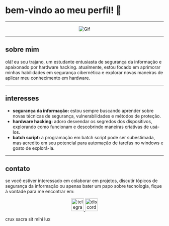 # bem-vindo ao meu perfil! 🌟

---

<p align="center">
  <img src="https://miro.medium.com/v2/resize:fit:1000/0*xyjltrx0bwjn2ZCu.gif" alt="Gif"/>
</p>

---

## sobre mim
olá! eu sou trajano, um estudante entusiasta de segurança da informação e apaixonado por hardware hacking. atualmente, estou focado em aprimorar minhas habilidades em segurança cibernética e explorar novas maneiras de aplicar meu conhecimento em hardware.

---

## interesses
- **segurança da informação:** estou sempre buscando aprender sobre novas técnicas de segurança, vulnerabilidades e métodos de proteção.
- **hardware hacking:** adoro desvendar os segredos dos dispositivos, explorando como funcionam e descobrindo maneiras criativas de usá-los.
- **batch script:** a programação em batch script pode ser subestimada, mas acredito em seu potencial para automação de tarefas no windows e gosto de explorá-la.

---

## contato
se você estiver interessado em colaborar em projetos, discutir tópicos de segurança da informação ou apenas bater um papo sobre tecnologia, fique à vontade para me encontrar em:

<p align="center">
  <a href="https://t.me/trajano1533">
    <img src="https://upload.wikimedia.org/wikipedia/commons/thumb/8/82/Telegram_logo.svg/512px-telegram_logo.svg.png" alt="telegram" width="40"/>
  </a>
  <a href="https://discord.com/users/852666353776590852">
    <img src="https://www.svgrepo.com/show/353655/discord-icon.svg" alt="discord" width="40"/>
  </a>
</p>

crux sacra sit mihi lux
